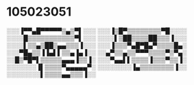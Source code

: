 # 105023051




░░░▐▀▀▄█▀▀▀▀▀▒▄▒▀▌░░░
░░░▐▒█▀▒▒▒▒▒▒▒▒▀█░░░░
░░░░█▒▒▒▒▒▒▒▒▒▒▒▀▌░░░
░░░░▌▒██▒▒▒▒██▒▒▒▐░░░
░░░░▌▒▒▄▒██▒▄▄▒▒▒▐░░░
░░░▐▒▒▒▀▄█▀█▄▀▒▒▒▒█▄░
░░░▀█▄▒▒▐▐▄▌▌▒▒▄▐▄▐░░
░░▄▀▒▒▄▒▒▀▀▀▒▒▒▒▀▒▀▄░
░░█▒▀█▀▌▒▒▒▒▒▄▄▄▐▒▒▐░
░░░▀▄▄▌▌▒▒▒▒▐▒▒▒▀▒▒▐░
░░░░░░░▐▌▒▒▒▒▀▄▄▄▄▄▀░
░░░░░░░░▐▄▒▒▒▒▒▒▒▒▐░░
░░░░░░░░▌▒▒▒▒▄▄▒▒▒▐░░
